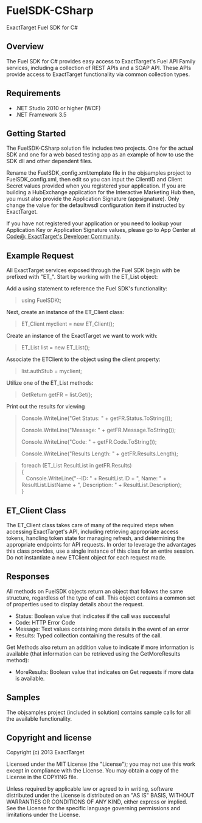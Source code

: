 FuelSDK-CSharp
============

ExactTarget Fuel SDK for C# 

## Overview ##
The Fuel SDK for C# provides easy access to ExactTarget's Fuel API Family services, including a collection of REST APIs and a SOAP API. These APIs provide access to ExactTarget functionality via common collection types. 

## Requirements ##
- .NET Studio 2010 or higher (WCF)
- .NET Framework 3.5 

## Getting Started ##
The FuelSDK-CSharp solution file includes two projects. One for the actual SDK and one for a web based testing app as an example of how to use the SDK dll and other dependent files.

Rename the  FuelSDK_config.xml.template file in the objsamples project to FuelSDK_config.xml, then edit so you can input the ClientID and Client Secret values provided when you registered your application. If you are building a HubExchange application for the Interactive Marketing Hub then, you must also provide the Application Signature (appsignature). Only change the value for the defaultwsdl configuration item if instructed by ExactTarget.

If you have not registered your application or you need to lookup your Application Key or Application Signature values, please go to App Center at [Code@: ExactTarget's Developer Community](http://code.exacttarget.com "CODE@").

## Example Request ##
All ExactTarget services exposed through the Fuel SDK begin with be prefixed with "ET_". Start by working with the ET_List object:

Add a using statement to reference the Fuel SDK's functionality:

>using FuelSDKt;

Next, create an instance of the ET_Client class:

>ET_Client myclient = new ET_Client();            

Create an instance of the ExactTarget we want to work with:

>ET_List list = new ET_List();

Associate the ETClient to the object using the client property:

>list.authStub = myclient;

Utilize one of the ET_List methods:

>GetReturn getFR = list.Get();


Print out the results for viewing


>Console.WriteLine("Get Status: " + getFR.Status.ToString());
>
>Console.WriteLine("Message: " + getFR.Message.ToString());
>
>Console.WriteLine("Code: " + getFR.Code.ToString());
>
>Console.WriteLine("Results Length: " + getFR.Results.Length);

>foreach (ET_List ResultList in getFR.Results) <br />
>{<br/>
>&nbsp;&nbsp;&nbsp;Console.WriteLine("--ID: " + ResultList.ID + ", Name: " + ResultList.ListName + ", Description: " + ResultList.Description);
><br/>
>}
</pre>



## ET_Client Class ##
The ET_Client class takes care of many of the required steps when accessing ExactTarget's API, including retrieving appropriate access tokens, handling token state for managing refresh, and determining the appropriate endpoints for API requests. In order to leverage the advantages this class provides, use a single instance of this class for an entire session. Do not instantiate a new ETClient object for each request made.

## Responses ##
All methods on FuelSDK objects return an object that follows the same structure, regardless of the type of call. This object contains a common set of properties used to display details about the request.

- Status: Boolean value that indicates if the call was successful
- Code: HTTP Error Code 
- Message: Text values containing more details in the event of an error
- Results: Typed collection containing the results of the call.

Get Methods also return an addition value to indicate if more information is available (that information can be retrieved using the GetMoreResults method):

- MoreResults: Boolean value that indicates on Get requests if more data is available.


## Samples ##
The objsamples project (included in solution) contains sample calls for all the available functionality.

## Copyright and license ##
Copyright (c) 2013 ExactTarget

Licensed under the MIT License (the "License"); you may not use this work except in compliance with the License. You may obtain a copy of the License in the COPYING file.

Unless required by applicable law or agreed to in writing, software distributed under the License is distributed on an "AS IS" BASIS, WITHOUT WARRANTIES OR CONDITIONS OF ANY KIND, either express or implied. See the License for the specific language governing permissions and limitations under the License.

